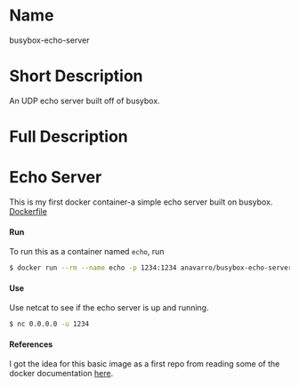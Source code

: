 # Name

busybox-echo-server

# Short Description

An UDP echo server built off of busybox.

# Full Description

# Echo Server

This is my first docker container-a simple echo server built on busybox. [Dockerfile](https://github.com/AbelNavarro/busybox-echo-server)

#### Run

To run this as a container named `echo`, run

```sh
$ docker run --rm --name echo -p 1234:1234 anavarro/busybox-echo-server:latest
```

#### Use

Use netcat to see if the echo server is up and running.

```sh
$ nc 0.0.0.0 -u 1234
```

#### References

I got the idea for this basic image as a first repo from reading some of the docker documentation [here](https://docs.docker.com/engine/admin/chef/#usage).
